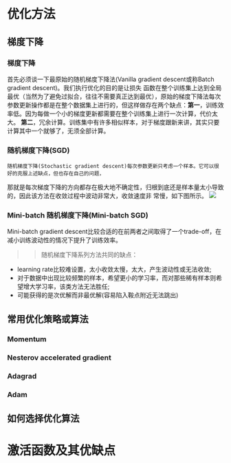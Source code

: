 # 优化方法
## 梯度下降
### 梯度下降

首先必须谈一下最原始的随机梯度下降法(Vanilla gradient descent或称Batch gradient descent)。我们执行优化的目的是让损失
函数在整个训练集上达到全局最优（当然为了避免过拟合，往往不需要真正达到最优），原始的梯度下降法每次参数更新操作都是在整个数据集上进行的，但这样做存在两个缺点：**第一**，训练效率低。因为每做一个小的梯度更新都需要在整个训练集上进行一次计算，代价太大。
**第二**，冗余计算。训练集中有许多相似样本，对于梯度跟新来讲，其实只要计算其中一个就够了，无须全部计算。

### 随机梯度下降(SGD)
	随机梯度下降(Stochastic gradient descent)每次参数更新只考虑一个样本。它可以很好的克服上述缺点，但也存在自己的问题，
那就是每次梯度下降的方向都存在极大地不确定性，归根到底还是样本量太小导致的，因此该方法在收敛过程中波动非常大，收敛速度非
常慢，如下图所示。
![](https://note.youdao.com/yws/public/resource/3f007aef5f79a9fa8a01b51a43ab1108/xmlnote/WEBRESOURCE8a6a36866825e6a6015840ed991d3c6d/23072)

### Mini-batch 随机梯度下降(Mini-batch SGD)
Mini-batch gradient descent比较合适的在前两者之间取得了一个trade-off，在减小训练波动性的情况下提升了训练效率。
>> 随机梯度下降系列方法共同的缺点：
- learning rate比较难设置，太小收敛太慢，太大，产生波动性或无法收敛;
- 对于数据中出现比较频繁的样本，希望更小的学习率，而对那些稀有样本则希望增大学习率，该类方法无法胜任;
- 可能获得的是次优解而非最优解(容易陷入鞍点附近无法跳出)

## 常用优化策略或算法
### Momentum

### Nesterov accelerated gradient

### Adagrad

### Adam

## 如何选择优化算法 
# 激活函数及其优缺点
